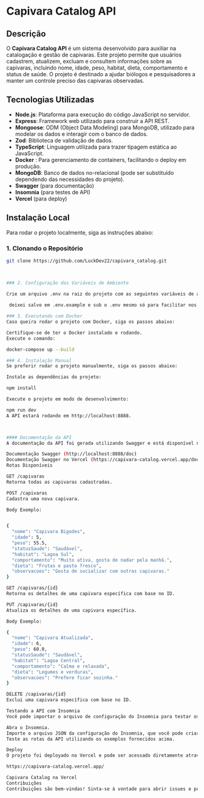 # Capivara Catalog API

## Descrição

O **Capivara Catalog API** é um sistema desenvolvido para auxiliar na catalogação e gestão de capivaras. Este projeto permite que usuários cadastrem, atualizem, excluam e consultem informações sobre as capivaras, incluindo nome, idade, peso, habitat, dieta, comportamento e status de saúde. O projeto é destinado a ajudar biólogos e pesquisadores a manter um controle preciso das capivaras observadas.

## Tecnologias Utilizadas

- **Node.js**: Plataforma para execução do código JavaScript no servidor.
- **Express**: Framework web utilizado para construir a API REST.
- **Mongoose**: ODM (Object Data Modeling) para MongoDB, utilizado para modelar os dados e interagir com o banco de dados.
- **Zod**: Biblioteca de validação de dados.
- **TypeScript**: Linguagem utilizada para trazer tipagem estática ao JavaScript.
- **Docker** : Para gerenciamento de containers, facilitando o deploy em produção.
- **MongoDB**: Banco de dados no-relacional (pode ser substituído dependendo das necessidades do projeto).
- **Swagger** (para documentação)
- **Insomnia** (para testes de API)
- **Vercel** (para deploy)

## Instalação Local

Para rodar o projeto localmente, siga as instruções abaixo:

### 1. Clonando o Repositório

````bash
git clone https://github.com/LuckDev22/capivara_catalog.git


 
### 2. Configuração das Variáveis de Ambiente

Crie um arquivo .env na raiz do projeto com as seguintes variáveis de ambiente:
 
 deixei salvo em .env.example e sub o .env mesmo só para facilitar nos testes porque normalmente deixo no gitignore

### 3. Executando com Docker
Caso queira rodar o projeto com Docker, siga os passos abaixo:

Certifique-se de ter o Docker instalado e rodando.
Execute o comando:

docker-compose up --build

### 4. Instalação Manual
Se preferir rodar o projeto manualmente, siga os passos abaixo:

Instale as dependências do projeto:

npm install

Execute o projeto em modo de desenvolvimento:

npm run dev
A API estará rodando em http://localhost:8888.



#### Documentação da API
A documentação da API foi gerada utilizando Swagger e está disponível no seguinte endpoint:

Documentação Swagger (http://localhost:8888/doc)
Documentação Swagger no Vercel (https://capivara-catalog.vercel.app/doc/)
Rotas Disponíveis

GET /capivaras
Retorna todas as capivaras cadastradas.

POST /capivaras
Cadastra uma nova capivara.

Body Exemplo:


{
  "nome": "Capivara Bigodes",
  "idade": 5,
  "peso": 55.5,
  "statusSaude": "Saudável",
  "habitat": "Lagoa Sul",
  "comportamento": "Muito ativa, gosta de nadar pela manhã.",
  "dieta": "Frutas e pasto fresco",
  "observacoes": "Gosta de socializar com outras capivaras."
}

GET /capivaras/{id}
Retorna os detalhes de uma capivara específica com base no ID.

PUT /capivaras/{id}
Atualiza os detalhes de uma capivara específica.

Body Exemplo:

{
  "nome": "Capivara Atualizada",
  "idade": 6,
  "peso": 60.0,
  "statusSaude": "Saudável",
  "habitat": "Lagoa Central",
  "comportamento": "Calma e relaxada",
  "dieta": "Legumes e verduras",
  "observacoes": "Prefere ficar sozinha."
}

DELETE /capivaras/{id}
Exclui uma capivara específica com base no ID.

Testando a API com Insomnia
Você pode importar o arquivo de configuração do Insomnia para testar os endpoints da API diretamente. Basta seguir os seguintes passos:

Abra o Insomnia.
Importe o arquivo JSON da configuração do Insomnia, que você pode criar com base nas rotas fornecidas.
Teste as rotas da API utilizando os exemplos fornecidos acima.

Deploy
O projeto foi deployado no Vercel e pode ser acessado diretamente através do seguinte link:

https://capivara-catalog.vercel.app/

Capivara Catalog na Vercel
Contribuições
Contribuições são bem-vindas! Sinta-se à vontade para abrir issues e pull requests no repositório.
